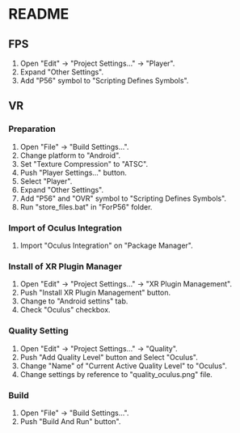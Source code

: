 # README

## FPS

1. Open "Edit" -> "Project Settings..." -> "Player".
2. Expand "Other Settings".
3. Add "P56" symbol to "Scripting Defines Symbols".

## VR

### Preparation

1. Open "File" -> "Build Settings...".
2. Change platform to "Android".
3. Set "Texture Compression" to "ATSC".
4. Push "Player Settings..." button.
5. Select "Player".
6. Expand "Other Settings".
7. Add "P56" and "OVR" symbol to "Scripting Defines Symbols".
8. Run "store_files.bat" in "ForP56" folder.

### Import of Oculus Integration

1. Import "Oculus Integration" on "Package Manager".

### Install of XR Plugin Manager

1. Open "Edit" -> "Project Settings..." -> "XR Plugin Management".
2. Push "Install XR Plugin Management" button.
3. Change to "Android settins" tab.
4. Check "Oculus" checkbox.

### Quality Setting

1. Open "Edit" -> "Project Settings..." -> "Quality".
2. Push "Add Quality Level" button and Select "Oculus".
3. Change "Name" of "Current Active Quality Level" to "Oculus".
4. Change settings by reference to "quality_oculus.png" file.

### Build

1. Open "File" -> "Build Settings...".
2. Push "Build And Run" button".
